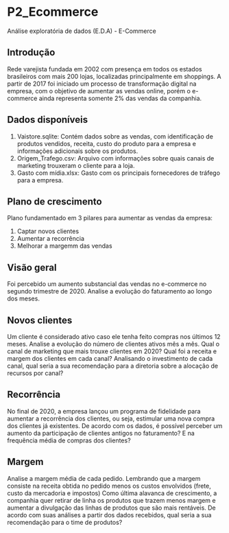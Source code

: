 # P2_Ecommerce
Análise exploratória de dados (E.D.A) - E-Commerce

## Introdução
Rede varejista fundada em 2002 com presença em todos os
estados brasileiros com mais 200 lojas, localizadas principalmente em shoppings. A partir de 2017 foi iniciado um processo de transformação digital na empresa, com o objetivo de aumentar as vendas online, porém o e-commerce ainda representa somente 2% das vendas da companhia. 

## Dados disponíveis
1. Vaistore.sqlite: Contém dados sobre as vendas, com identificação de produtos vendidos, receita, custo do produto para a empresa e informações adicionais sobre os produtos.
2. Origem_Trafego.csv: Arquivo com informações sobre quais canais de marketing trouxeram o cliente para a loja.
3. Gasto com mídia.xlsx: Gasto com os principais fornecedores de tráfego para a empresa.

## Plano de crescimento
Plano fundamentado em 3 pilares para aumentar as vendas da empresa:
1. Captar novos clientes
2. Aumentar a recorrência
3. Melhorar a margemm das vendas

## Visão geral
Foi percebido um aumento substancial das vendas no e-commerce no
segundo trimestre de 2020. Analise a evolução do faturamento ao longo
dos meses.

## Novos clientes
Um cliente é considerado ativo caso ele tenha feito compras nos últimos
12 meses. Analise a evolução do número de clientes ativos mês a mês.
Qual o canal de marketing que mais trouxe clientes em 2020? Qual foi a
receita e margem dos clientes em cada canal? Analisando o investimento
de cada canal, qual seria a sua recomendação para a diretoria sobre a
alocação de recursos por canal?

## Recorrência
No final de 2020, a empresa lançou um programa de fidelidade para
aumentar a recorrência dos clientes, ou seja, estimular uma nova compra
dos clientes já existentes. De acordo com os dados, é possível perceber
um aumento da participação de clientes antigos no faturamento? E na
frequência média de compras dos clientes?

## Margem
Analise a margem média de cada pedido. Lembrando que a margem
consiste na receita obtida no pedido menos os custos envolvidos (frete,
custo da mercadoria e impostos)
Como última alavanca de crescimento, a companhia quer retirar de linha
os produtos que trazem menos margem e aumentar a divulgação das
linhas de produtos que são mais rentáveis. De acordo com suas análises a
partir dos dados recebidos, qual seria a sua recomendação para o time de
produtos?


